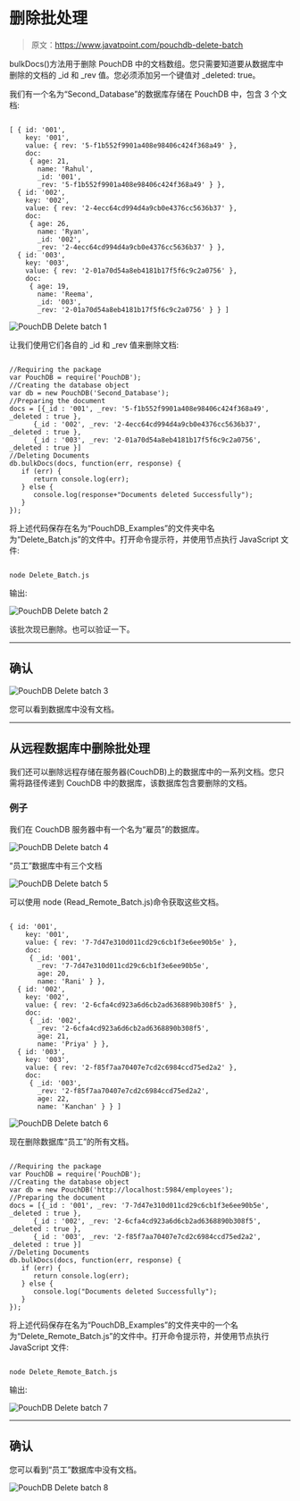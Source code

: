 # 删除批处理

> 原文：<https://www.javatpoint.com/pouchdb-delete-batch>

bulkDocs()方法用于删除 PouchDB 中的文档数组。您只需要知道要从数据库中删除的文档的 _id 和 _rev 值。您必须添加另一个键值对 _deleted: true。

我们有一个名为“Second_Database”的数据库存储在 PouchDB 中，包含 3 个文档:

```

[ { id: '001',
    key: '001',
    value: { rev: '5-f1b552f9901a408e98406c424f368a49' },
    doc:
     { age: 21,
       name: 'Rahul',
       _id: '001',
       _rev: '5-f1b552f9901a408e98406c424f368a49' } },
  { id: '002',
    key: '002',
    value: { rev: '2-4ecc64cd994d4a9cb0e4376cc5636b37' },
    doc:
     { age: 26,
       name: 'Ryan',
       _id: '002',
       _rev: '2-4ecc64cd994d4a9cb0e4376cc5636b37' } },
  { id: '003',
    key: '003',
    value: { rev: '2-01a70d54a8eb4181b17f5f6c9c2a0756' },
    doc:
     { age: 19,
       name: 'Reema',
       _id: '003',
       _rev: '2-01a70d54a8eb4181b17f5f6c9c2a0756' } } ]

```

![PouchDB Delete batch 1](img/e977bdff0edc4f2e3a1f6bccbce240fc.png)

让我们使用它们各自的 _id 和 _rev 值来删除文档:

```

//Requiring the package
var PouchDB = require('PouchDB');
//Creating the database object
var db = new PouchDB('Second_Database');
//Preparing the document
docs = [{_id : '001', _rev: '5-f1b552f9901a408e98406c424f368a49', _deleted : true },
      {_id : '002', _rev: '2-4ecc64cd994d4a9cb0e4376cc5636b37', _deleted : true }, 
      {_id : '003', _rev: '2-01a70d54a8eb4181b17f5f6c9c2a0756', _deleted : true }]
//Deleting Documents
db.bulkDocs(docs, function(err, response) {
   if (err) {
      return console.log(err);
   } else {
      console.log(response+"Documents deleted Successfully");
   }
});

```

将上述代码保存在名为“PouchDB_Examples”的文件夹中名为“Delete_Batch.js”的文件中。打开命令提示符，并使用节点执行 JavaScript 文件:

```

node Delete_Batch.js

```

输出:

![PouchDB Delete batch 2](img/c3b637ac4136de0365ba0dc0d5d31869.png)

该批次现已删除。也可以验证一下。

* * *

## 确认

![PouchDB Delete batch 3](img/c0ce197d20ba7b0369f89db42e086618.png)

您可以看到数据库中没有文档。

* * *

## 从远程数据库中删除批处理

我们还可以删除远程存储在服务器(CouchDB)上的数据库中的一系列文档。您只需将路径传递到 CouchDB 中的数据库，该数据库包含要删除的文档。

### 例子

我们在 CouchDB 服务器中有一个名为“雇员”的数据库。

![PouchDB Delete batch 4](img/2337c9decd45dcdd8c50a7b8742ef744.png)

“员工”数据库中有三个文档

![PouchDB Delete batch 5](img/7f5154ab0d2dd061962142d4e4bd6ed2.png)

可以使用 node (Read_Remote_Batch.js)命令获取这些文档。

```

{ id: '001',
    key: '001',
    value: { rev: '7-7d47e310d011cd29c6cb1f3e6ee90b5e' },
    doc:
     { _id: '001',
       _rev: '7-7d47e310d011cd29c6cb1f3e6ee90b5e',
       age: 20,
       name: 'Rani' } },
  { id: '002',
    key: '002',
    value: { rev: '2-6cfa4cd923a6d6cb2ad6368890b308f5' },
    doc:
     { _id: '002',
       _rev: '2-6cfa4cd923a6d6cb2ad6368890b308f5',
       age: 21,
       name: 'Priya' } },
  { id: '003',
    key: '003',
    value: { rev: '2-f85f7aa70407e7cd2c6984ccd75ed2a2' },
    doc:
     { _id: '003',
       _rev: '2-f85f7aa70407e7cd2c6984ccd75ed2a2',
       age: 22,
       name: 'Kanchan' } } ]

```

![PouchDB Delete batch 6](img/2f8549356138e10eb3e5a0a557888da0.png)

现在删除数据库“员工”的所有文档。

```

//Requiring the package
var PouchDB = require('PouchDB');
//Creating the database object
var db = new PouchDB('http://localhost:5984/employees');
//Preparing the document
docs = [{_id : '001', _rev: '7-7d47e310d011cd29c6cb1f3e6ee90b5e', _deleted : true },
      {_id : '002', _rev: '2-6cfa4cd923a6d6cb2ad6368890b308f5', _deleted : true },
      {_id : '003', _rev: '2-f85f7aa70407e7cd2c6984ccd75ed2a2', _deleted : true }]
//Deleting Documents
db.bulkDocs(docs, function(err, response) {
   if (err) {
      return console.log(err);	
   } else {
      console.log("Documents deleted Successfully");
   }
});

```

将上述代码保存在名为“PouchDB_Examples”的文件夹中的一个名为“Delete_Remote_Batch.js”的文件中。打开命令提示符，并使用节点执行 JavaScript 文件:

```

node Delete_Remote_Batch.js

```

输出:

![PouchDB Delete batch 7](img/949bfae63c4e0f08b85022103f357387.png)

* * *

## 确认

您可以看到“员工”数据库中没有文档。

![PouchDB Delete batch 8](img/b12c232f18c347aa58fe31223f4e97d1.png)